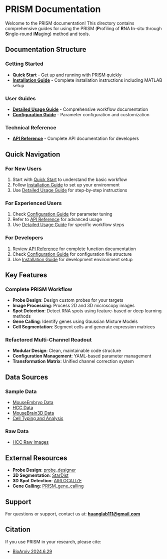 # PRISM Documentation

Welcome to the PRISM documentation! This directory contains comprehensive guides for using the PRISM (**P**rofiling of **R**NA **I**n-situ through **S**ingle-round i**M**aging) method and tools.

## Documentation Structure

### Getting Started
- **[Quick Start](quick_start.md)** - Get up and running with PRISM quickly
- **[Installation Guide](installation.md)** - Complete installation instructions including MATLAB setup

### User Guides
- **[Detailed Usage Guide](detailed_usage.md)** - Comprehensive workflow documentation
- **[Configuration Guide](configuration.md)** - Parameter configuration and customization

### Technical Reference
- **[API Reference](api_reference.md)** - Complete API documentation for developers

## Quick Navigation

### For New Users
1. Start with [Quick Start](quick_start.md) to understand the basic workflow
2. Follow [Installation Guide](installation.md) to set up your environment
3. Use [Detailed Usage Guide](detailed_usage.md) for step-by-step instructions

### For Experienced Users
1. Check [Configuration Guide](configuration.md) for parameter tuning
2. Refer to [API Reference](api_reference.md) for advanced usage
3. Use [Detailed Usage Guide](detailed_usage.md) for specific workflow steps

### For Developers
1. Review [API Reference](api_reference.md) for complete function documentation
2. Check [Configuration Guide](configuration.md) for configuration file structure
3. Use [Installation Guide](installation.md) for development environment setup

## Key Features

### Complete PRISM Workflow
- **Probe Design**: Design custom probes for your targets
- **Image Processing**: Process 2D and 3D microscopy images
- **Spot Detection**: Detect RNA spots using feature-based or deep learning methods
- **Gene Calling**: Identify genes using Gaussian Mixture Models
- **Cell Segmentation**: Segment cells and generate expression matrices

### Refactored Multi-Channel Readout
- **Modular Design**: Clean, maintainable code structure
- **Configuration Management**: YAML-based parameter management
- **Transformation Matrix**: Unified channel correction system

## Data Sources

### Sample Data
- [MouseEmbryo Data](https://zenodo.org/records/13219763)
- [HCC Data](https://zenodo.org/records/13208941)
- [MouseBrain3D Data](https://zenodo.org/records/12673246)
- [Cell Typing and Analysis](https://zenodo.org/records/12755414)

### Raw Data
- [HCC Raw Images](https://disk.pku.edu.cn/link/AA382E67AE9779469C97814C27892A43DF)

## External Resources

- **Probe Design**: [probe_designer](https://github.com/tangmc0210/probe_designer)
- **3D Segmentation**: [StarDist](https://github.com/stardist/stardist)
- **3D Spot Detection**: [AIRLOCALIZE](https://github.com/timotheelionnet/AIRLOCALIZE)
- **Gene Calling**: [PRISM_gene_calling](https://github.com/tangmc0210/PRISM_gene_calling)

## Support

For questions or support, contact us at: **huanglab111@gmail.com**

## Citation

If you use PRISM in your research, please cite:
- [BioArxiv 2024.6.29](https://doi.org/10.1101/2024.06.29.601330)
